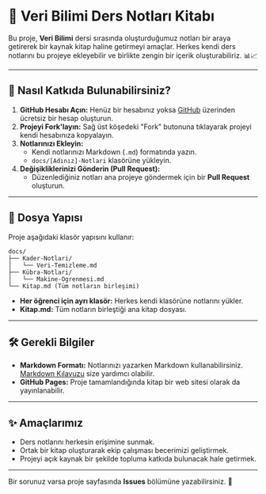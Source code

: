 # 📘 Veri Bilimi Ders Notları Kitabı

Bu proje, **Veri Bilimi** dersi sırasında oluşturduğumuz notları bir araya getirerek bir kaynak kitap haline getirmeyi amaçlar. Herkes kendi ders notlarını bu projeye ekleyebilir ve birlikte zengin bir içerik oluşturabiliriz. 📊📈

---

## 🔧 Nasıl Katkıda Bulunabilirsiniz?

1. **GitHub Hesabı Açın:** Henüz bir hesabınız yoksa [GitHub](https://github.com/) üzerinden ücretsiz bir hesap oluşturun.
2. **Projeyi Fork'layın:** Sağ üst köşedeki "Fork" butonuna tıklayarak projeyi kendi hesabınıza kopyalayın.
3. **Notlarınızı Ekleyin:**
   - Kendi notlarınızı Markdown (`.md`) formatında yazın.
   - `docs/[Adınız]-Notlari` klasörüne yükleyin.
4. **Değişikliklerinizi Gönderin (Pull Request):**
   - Düzenlediğiniz notları ana projeye göndermek için bir **Pull Request** oluşturun.

---

## 📂 Dosya Yapısı

Proje aşağıdaki klasör yapısını kullanır:

```
docs/
├── Kader-Notlari/
│   └── Veri-Temizleme.md
├── Kübra-Notlari/
│   └── Makine-Ogrenmesi.md
└── Kitap.md (Tüm notların birleşimi)
```

- **Her öğrenci için ayrı klasör:** Herkes kendi klasörüne notlarını yükler.
- **Kitap.md:** Tüm notların birleştiği ana kitap dosyası.

---

## 🛠 Gerekli Bilgiler

- **Markdown Formatı:** Notlarınızı yazarken Markdown kullanabilirsiniz. [Markdown Kılavuzu](https://www.markdownguide.org/) size yardımcı olabilir.
- **GitHub Pages:** Proje tamamlandığında kitap bir web sitesi olarak da yayınlanabilir.

---

## ✨ Amaçlarımız

- Ders notlarını herkesin erişimine sunmak.
- Ortak bir kitap oluşturarak ekip çalışması becerimizi geliştirmek.
- Projeyi açık kaynak bir şekilde topluma katkıda bulunacak hale getirmek.

---

Bir sorunuz varsa proje sayfasında **Issues** bölümüne yazabilirsiniz. 🎉
